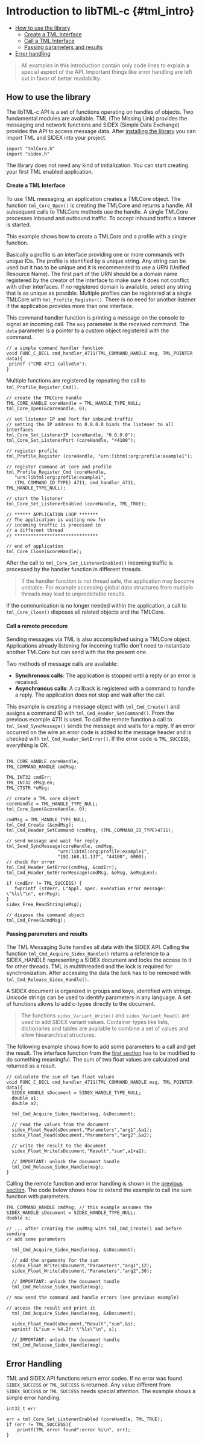 # Introduction to libTML-c {#tml_intro}

* [How to use the library](#howtouse)
	* [Create a TML Interface](#createTMLInterface)
	* [Call a TML Interface](#callTMLcommand)
	* [Passing parameters and results](#PassTMLParam)
* [Error handling](#errHandling)

> All examples in this introduction contain only code lines to explain a special aspect of the API. Important things like error handling are left out in favor of better readability. 

<a name="howtouse"></a>
## How to use the library ##

The libTML-c API is a set of functions operating on handles of objects. Two fundamental modules are available. TML (The Missing Link) provides the messaging and network functions and SIDEX (Simple Data Exchange) provides the API to access message data. After [installing the library](tml_install.md) you can import TML and SIDEX into your project.

~~~~{.c}
import "tmlCore.h"
import "sidex.h"
~~~~

The library does not need any kind of initialization. You can start creating your first TML enabled application.

<a name="createTMLInterface"></a>
#### Create a TML Interface ###

To use TML messaging, an application creates a TMLCore object. The function `tml_Core_Open()` is creating the TMLCore and returns a handle. All subsequent calls to TMLCore methods use the handle. A single TMLCore processes inbound and outbound traffic. To accept inbound traffic a listener is started. 

This example shows how to create a TMLCore and a profile with a single function. 

Basically a profile is an interface providing one or more commands with unique IDs. The profile is identified by a unique string. Any string can be used but it has to be unique and it is recommended to use a URN (Unified Resource Name). The first part of the URN should be a domain name registered by the creator of the interface to make sure it does not conflict with other interfaces. If no registered domain is available, select any string that is as unique as possible. 
Multiple profiles can be registered at a single TMLCore with `tml_Profile_Register()`. There is no need for another listener if the application provides more than one interface.


This command handler function is printing a message on the console to signal an incoming call. The `msg` parameter is the received command. The `data` parameter is a pointer to a custom object registered with the command. 

~~~~{.c}
// a simple command handler function
void FUNC_C_DECL cmd_handler_4711(TML_COMMAND_HANDLE msg, TML_POINTER data){
 printf ("CMD 4711 called\n");
} 
~~~~

Multiple functions are registered by repeating the call to `tml_Profile_Register_Cmd()`. 

~~~~{.c}
// create the TMLCore handle
TML_CORE_HANDLE coreHandle = TML_HANDLE_TYPE_NULL;
tml_Core_Open(&coreHandle, 0);

// set listener IP and Port for inbound traffic
// setting the IP address to 0.0.0.0 binds the listener to all interfaces
tml_Core_Set_ListenerIP (coreHandle, "0.0.0.0");
tml_Core_Set_ListenerPort (coreHandle, "44100");

// register profile
tml_Profile_Register (coreHandle, "urn:libtml:org:profile:example1");

// register command at core and profile
tml_Profile_Register_Cmd (coreHandle,
   "urn:libtml:org:profile:example1",
   (TML_COMMAND_ID_TYPE) 4711, cmd_handler_4711, TML_HANDLE_TYPE_NULL);

// start the listener
tml_Core_Set_ListenerEnabled (coreHandle, TML_TRUE);

// ****** APPLICATION LOOP *******
// The application is waiting now for
// incoming traffic is processed in 
// a different thread
// *******************************

// end of application
tml_Core_Close(&coreHandle);
~~~~

After the call to `tml_Core_Set_ListenerEnabled()` incoming traffic is processed by the handler function in different threads.

> If the handler function is not thread safe, the application may become unstable. For example accessing global data structures from multiple threads may lead to unpredictable results.

If the communication is no longer needed within the application, a call to `tml_Core_Close()` disposes all related objects and the TMLCore.

<a name="callTMLcommand"></a>
#### Call a remote procedure ####

Sending messages via TML is also accomplished using a TMLCore object. Applications already listening for incoming traffic don't need to instantiate another TMLCore but can send with the the present one. 

Two methods of message calls are available:
- **Synchronous calls**: The application is stopped until a reply or an error is received.
- **Asynchronous calls**: A callback is registered with a command to handle a reply. The application does not stop and wait after the call.

This example is creating a message object with `tml_Cmd_Create()` and assigns a command ID with `tml_Cmd_Header_SetCommand()`. From the previous example 4711 is used. To call the remote function a call to `tml_Send_SyncMessage()` sends the message and waits for a reply. If an error occurred on the wire an error code is added to the message header and is checked with `tml_Cmd_Header_GetError()`. If the error code is `TML_SUCCESS`, everything is OK. 

~~~~{.c}

TML_CORE_HANDLE coreHandle;
TML_COMMAND_HANDLE cmdMsg;

TML_INT32 cmdErr;
TML_INT32 eMsgLen;
TML_CTSTR *eMsg;

// create a TML core object
coreHandle = TML_HANDLE_TYPE_NULL;
tml_Core_Open(&coreHandle, 0);

cmdMsg = TML_HANDLE_TYPE_NULL;
tml_Cmd_Create (&cmdMsg);
tml_Cmd_Header_SetCommand (cmdMsg, (TML_COMMAND_ID_TYPE)4711);

// send message and wait for reply
tml_Send_SyncMessage(coreHandle, cmdMsg,
                   "urn:libtml:org:profile:example1",
                   "192.168.11.137", "44100", 6000);
// check for error
tml_Cmd_Header_GetError(cmdMsg, &cmdErr);
tml_Cmd_Header_GetErrorMessage(cmdMsg, &eMsg, &eMsgLen);

if (cmdErr != TML_SUCCESS) {
   fwprintf (stderr, L"Appl. spec. execution error message: \"%ls\"\n", errMsg);
}
sidex_Free_ReadString(eMsg);

// dispose the command object
tml_Cmd_Free(&cmdMsg);
~~~~

<a name="PassTMLParam"></a>
#### Passing parameters and results ####

The TML Messaging Suite handles all data with the SIDEX API. Calling the function `tml_Cmd_Acquire_Sidex_Handle()` returns a reference to a SIDEX_HANDLE representing a SIDEX document and locks the access to it for other threads. TML is multithreaded and the lock is required for synchronization. After accessing the data the lock has to be removed with `tml_Cmd_Release_Sidex_Handle()`.

A SIDEX document is organized in groups and keys, identified with strings. Unicode strings can be used to identify parameters in any language. A set of functions allows to add c-types directly to the document. 

> The functions `sidex_Variant_Write()` and `sidex_Variant_Read()` are used to add SIDEX variant values. Container types like lists, dictionaries and tables are available to combine a set of values and allow hieararchical structures. 

The following example shows how to add some parameters to a call and get the result. The interface function from the [first section](#createTMLInterface) has to be modified to do something meaningful. The sum of two float values are calculated and returned as a result.

~~~~{.c}
// calculate the sum of two float values
void FUNC_C_DECL cmd_handler_4711(TML_COMMAND_HANDLE msg, TML_POINTER data){
  SIDEX_HANDLE sDocument = SIDEX_HANDLE_TYPE_NULL; 
  double a1;
  double a2;

  tml_Cmd_Acquire_Sidex_Handle(msg, &sDocument);

  // read the values from the document
  sidex_Float_Read(sDocument,"Parameters","arg1",&a1);
  sidex_Float_Read(sDocument,"Parameters","arg2",&a2);

  // write the result to the document
  sidex_Float_Write(sDocument,"Result","sum",a1+a2);

  // IMPORTANT: unlock the document handle
  tml_Cmd_Release_Sidex_Handle(msg);
} 
~~~~

Calling the remote function and error handling is shown in the [previous section](#callTMLcommand). The code below shows how to extend the example to call the sum function with parameters.

~~~~{.c}
TML_COMMAND_HANDLE cmdMsg; // this example assumes the 
SIDEX_HANDLE sDocument = SIDEX_HANDLE_TYPE_NULL;
double s;

// ... after creating the cmdMsg with tml_Cmd_Create() and before sending
// add some parameters

  tml_Cmd_Acquire_Sidex_Handle(msg, &sDocument);

  // add the arguments for the sum
  sidex_Float_Write(sDocument,"Parameters","arg1",12);
  sidex_Float_Write(sDocument,"Parameters","arg2",30);

  // IMPORTANT: unlock the document handle
  tml_Cmd_Release_Sidex_Handle(msg);

// now send the command and handle errors (see previous example)

// access the result and print it
  tml_Cmd_Acquire_Sidex_Handle(msg, &sDocument);

  sidex_Float_Read(sDocument,"Result","sum",&s);
  wprintf (L"sum = %4.2f: \"%ls\"\n", s);
  
  // IMPORTANT: unlock the document handle
  tml_Cmd_Release_Sidex_Handle(msg);
~~~~
 

<a name="errHandling"></a>
## Error Handling ##

TML and SIDEX API functions return error codes. If no error was found `SIDEX_SUCCESS` or `TML_SUCCESS` is returned. Any value different from `SIDEX_SUCCESS` or `TML_SUCCESS` needs special attention. 
The example shows a simple error handling.

~~~~{.c}
int32_t err

err = tml_Core_Set_ListenerEnabled (coreHandle, TML_TRUE);
if (err != TML_SUCCESS){
	printf(TML error found":error %i\n", err); 
}
~~~~
